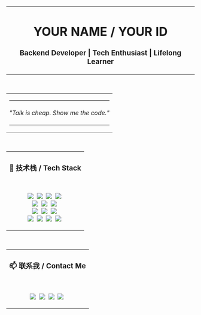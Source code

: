 <div align="center">
<br>
<br>
<table width="100%"><tr><td width="100%">
  
<h1 align="center">YOUR NAME / YOUR ID</h1>

<h3 align="center">Backend Developer | Tech Enthusiast | Lifelong Learner</h3>

</td></tr></table>
<br>

<table width="600px">
  <tr><td width="100%"><hr></td></tr>
  <tr><td align="center">
    <i>"Talk is cheap. Show me the code."</i>
  </td></tr>
  <tr><td width="100%"><hr></td></tr>
</table>
<br>

<table><tr><td width="100%">
<h3 align="center">🔧 技术栈 / Tech Stack</h3>
<br>
<p align="center">
  <a href="#"><img src="https://img.shields.io/badge/Java-000000?style=for-the-badge&logo=openjdk&logoColor=white" /></a>&nbsp;
  <a href="#"><img src="https://img.shields.io/badge/Go-000000?style=for-the-badge&logo=go&logoColor=white" /></a>&nbsp;
  <a href="#"><img src="https://img.shields.io/badge/Python-000000?style=for-the-badge&logo=python&logoColor=white" /></a>&nbsp;
  <a href="#"><img src="https://img.shields.io/badge/Shell-000000?style=for-the-badge&logo=gnu-bash&logoColor=white" /></a>&nbsp;
  <br>
  <a href="#"><img src="https://img.shields.io/badge/Spring-000000?style=for-the-badge&logo=spring&logoColor=white" /></a>&nbsp;
  <a href="#"><img src="https://img.shields.io/badge/Gin-000000?style=for-the-badge&logo=go&logoColor=white" /></a>&nbsp;
  <a href="#"><img src="https://img.shields.io/badge/MyBatis-000000?style=for-the-badge&logo=mybatis&logoColor=white" /></a>&nbsp;
  <br>
  <a href="#"><img src="https://img.shields.io/badge/MySQL-000000?style=for-the-badge&logo=mysql&logoColor=white" /></a>&nbsp;
  <a href="#"><img src="https://img.shields.io/badge/Redis-000000?style=for-the-badge&logo=redis&logoColor=white" /></a>&nbsp;
  <a href="#"><img src="https://img.shields.io/badge/PostgreSQL-000000?style=for-the-badge&logo=postgresql&logoColor=white" /></a>&nbsp;
  <br>
  <a href="#"><img src="https://img.shields.io/badge/Docker-000000?style=for-the-badge&logo=docker&logoColor=white" /></a>&nbsp;
  <a href="#"><img src="https://img.shields.io/badge/Kubernetes-000000?style=for-the-badge&logo=kubernetes&logoColor=white" /></a>&nbsp;
  <a href="#"><img src="https://img.shields.io/badge/Git-000000?style=for-the-badge&logo=git&logoColor=white" /></a>&nbsp;
  <a href="#"><img src="https://img.shields.io/badge/Linux-000000?style=for-the-badge&logo=linux&logoColor=white" /></a>&nbsp;
</p>
</td></tr></table>
<br>

<table><tr><td width="100%">
<h3 align="center">📫 联系我 / Contact Me</h3>
<br>
<p align="center">
  <a href="mailto:your.email@example.com"><img src="https://img.shields.io/badge/Email-000000?style=for-the-badge&logo=gmail&logoColor=white" /></a>&nbsp;
  <a href="https://linkedin.com/in/your-profile-name"><img src="https://img.shields.io/badge/LinkedIn-000000?style=for-the-badge&logo=linkedin&logoColor=white" /></a>&nbsp;
  <a href="https://your-blog-url.com"><img src="https://img.shields.io/badge/Blog-000000?style=for-the-badge&logo=rss&logoColor=white" /></a>&nbsp;
  <a href="https://x.com/your-twitter-handle"><img src="https://img.shields.io/badge/Twitter-000000?style=for-the-badge&logo=x&logoColor=white" /></a>&nbsp;
</p>
</td></tr></table>
<br>
<br>
</div>
